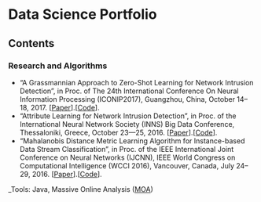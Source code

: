# Data Science Portfolio


## Contents
### Research and Algorithms
- “A Grassmannian Approach to Zero-Shot Learning for Network Intrusion Detection”, in Proc. of The 24th International Conference On Neural Information Processing (ICONIP2017), Guangzhou, China, October 14–18, 2017. [[Paper](https://arxiv.org/abs/1604.04879)].[[Code](https://arxiv.org/abs/1604.04879)].
- “Attribute Learning for Network Intrusion Detection”, in Proc. of the International Neural Network Society (INNS) Big Data Conference, Thessaloniki, Greece, October 23—25, 2016. [[Paper](https://arxiv.org/abs/1604.04879)].[[Code](https://arxiv.org/abs/1604.04879)].
- “Mahalanobis Distance Metric Learning Algorithm for Instance-based Data Stream Classification”, in Proc. of the IEEE International Joint Conference on Neural Networks (IJCNN), IEEE World Congress on Computational Intelligence (WCCI 2016), Vancouver, Canada, July 24–29, 2016. [[Paper](https://arxiv.org/abs/1604.04879)].[[Code](https://arxiv.org/abs/1604.04879)].

_Tools: Java, Massive Online Analysis ([MOA](https://moa.cms.waikato.ac.nz/))
